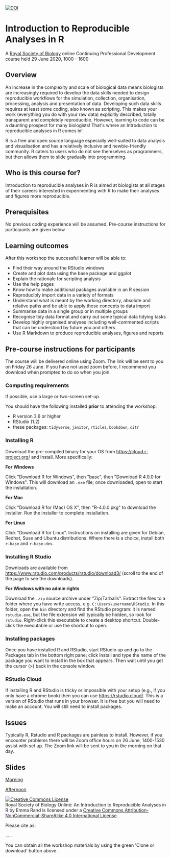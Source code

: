 [![DOI](...)](...)

# Introduction to Reproducible Analyses in R

A [Royal Society of Biology](https://www.rsb.org.uk/) online Continuing Professional Development course held 29 June 2020, 1000 - 1600

## Overview

An increase in the complexity and scale of biological data means biologists are increasingly required to develop the data skills needed to design reproducible workflows for the simulation, collection, organisation, processing, analysis and presentation of data. Developing such data skills requires at least some coding, also known as scripting. This makes your work (everything you do with your raw data) explicitly described, totally transparent and completely reproducible. However, learning to code can be a daunting prospect for many biologists! That's where an Introduction to reproducible analyses in R comes in!

R is a free and open source language especially well-suited to data analysis and visualisation and has a relatively inclusive and newbie-friendly community. R caters to users who do not see themselves as programmers, but then allows them to slide gradually into programming.

## Who is this course for?

Introduction to reproducible analyses in R is aimed at biologists at all stages of their careers interested in experimenting with R to make their analyses and figures more reproducible.

## Prerequisites
No previous coding experience will be assumed. Pre-course instructions for participants are given below

## Learning outcomes

After this workshop the successful learner will be able to:

* Find their way around the RStudio windows
* Create and plot data using the base package and ggplot
* Explain the rationale for scripting analysis
* Use the help pages
* Know how to make additional packages available in an R session
* Reproducibly import data in a variety of formats
* Understand what is meant by the working directory, absolute and relative paths and be able to apply these concepts to data import
* Summarise data in a single group or in multiple groups
* Recognise tidy data format and carry out some typical data tidying tasks
* Develop highly organised analyses including well-commented scripts that can be understood by future you and others
* Use R Markdown to produce reproducible analyses, figures and reports

## Pre-course instructions for participants

The course will be delivered online using Zoom. The link will be sent to you on Friday 26 June. If you have not used zoom before, I recommend you download when prompted to do so when you join.

### Computing requirements

If possible, use a large or two-screen set-up.

You should have the following installed **prior** to attending the workshop:

- R version 3.6 or higher
- RStudio (1.2)
- these packages: `tidyverse`, `janitor`, `rticles`, `bookdown`, `citr`

### Installing R

Download the pre-compiled binary for your OS from https://cloud.r-project.org/ and install. More specifically:

**For Windows**

Click "Download R for Windows", then "base", then "Download R 4.0.0 for Windows". This will download an `.exe` file; once downloaded, open to start the installation. 

**For Mac**

Click "Download R for (Mac) OS X", then "R-4.0.0.pkg" to download the installer.
Run the installer to complete installation.

**For Linux**

Click "Download R for Linux". Instructions on installing are given for Debian, Redhat, Suse and Ubuntu distributions. Where there is a choice, install both `r-base` and `r-base-dev`.

### Installing R Studio

Downloads are available from https://www.rstudio.com/products/rstudio/download3/ (scroll to the end of the page to see the downloads).

**For Windows with no admin rights**

Download the `.zip` source archive under "Zip/Tarballs". Extract the files to a folder where you have write access, e.g. `C:\Users\username\RStudio`. In this folder, open the `bin` directory and find the RStudio program: it is named `rstudio.exe`, but the file extension will typically be hidden, so look for `rstudio`. Right-click this executable to create a desktop shortcut. Double-click the executable or use the shortcut to open.

### Installing packages

Once you have installed R and RStudio, start RStudio up and go to the Packages tab in the bottom right pane; click Install and type the name of the package you want to install in the box that appears. Then wait until you get the cursor (>) back in the console window.

### RStudio Cloud
If installing R and RStudio is tricky or impossible with your setup (e.g., if you only have a chrome book) then you can use https://rstudio.cloud/. This is a version of RStudio that runs in your browser. It is free but you will need to make an account. You will still need to install packages.


## Issues 

Typically R, Rstudio and R packages are painless to install. However, if you encounter problems there will be Zoom office hours on 26 June, 1400-1530 assist with set up.  The Zoom link will be sent to you in the morning on that day.


## Slides

[Morning](https://3mmarand.github.io/rsb_online/slides/01_intro_to_r_and_working_with_data.html)

[Afternoon](https://3mmarand.github.io/rsb_online/slides/02_r_markdown_for_reproducible_reports.html)

<a rel="license" href="http://creativecommons.org/licenses/by-nc-sa/4.0/"><img alt="Creative Commons License" style="border-width:0" src="https://i.creativecommons.org/l/by-nc-sa/4.0/88x31.png" /></a><br /><span xmlns:dct="http://purl.org/dc/terms/" property="dct:title">Royal Society of Biology Online: An Introduction to Reproducible Analyses in R</span> by <span xmlns:cc="http://creativecommons.org/ns#" property="cc:attributionName">Emma Rand</span> is licensed under a <a rel="license" href="http://creativecommons.org/licenses/by-nc-sa/4.0/">Creative Commons Attribution-NonCommercial-ShareAlike 4.0 International License</a>.


Please cite as:

.....

You can obtain all the workshop materials by using the green 'Clone or download' button above.







